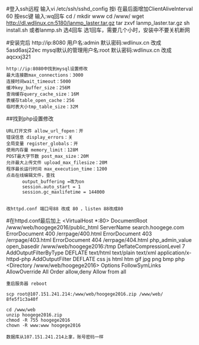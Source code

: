 #登入ssh远程
    输入vi /etc/ssh/sshd_config
    按i
    在最后面增加ClientAliveInterval 60
    按esc键
    输入:wq回车
    cd /
    mkdir www
    cd /www/
    wget http://dl.wdlinux.cn:5180/lanmp_laster.tar.gz
    tar zxvf lanmp_laster.tar.gz
    sh install.sh 或者lanmp.sh
    选4回车
    选1回车，需要几个小时，安装中不要关机断网

#安装完后
    http://ip:8080
    用户名:admin 
    默认密码:wdlinux.cn 改成5asd6asj22ec
    mysql默认的管理用户名:root 默认密码:wdlinux.cn 改成aqcxxj321

    http://ip:8080中找到mysql设置修改
    最大连接数max_connections：3000
    连接时间wait_timeout：5000
    缓冲key_buffer_size：256M
    查询缓存query_cache_size：16M
    表缓存table_open_cache：256
    临时表大小tmp_table_size：32M

##找到php设置修改

    URL打开文件 allow_url_fopen：开
    错误信息 display_errors：关
    全局变量 register_globals：开
    使用内存量 memory_limit：128M
    POST最大字节数 post_max_size：20M
    允许最大上传文件 upload_max_filesize：20M
    程序最长运行时间 max_execution_time：1200
    点击在线编辑文件，查找
          output_buffering =改为on
          session.auto_start = 1
          session.gc_maxlifetime = 144000


    改httpd.conf 端口号88 改成 80 ，listen 88改成80
#在httpd.conf最后加上
    <VirtualHost *:80>
    DocumentRoot /www/web/hoogege2016/public_html
    ServerName search.hoogege.com
    ErrorDocument 400 /errpage/400.html
    ErrorDocument 403 /errpage/403.html
    ErrorDocument 404 /errpage/404.html
    php_admin_value open_basedir /www/web/hoogege2016:/tmp
    <IfModule mod_deflate.c>
    DeflateCompressionLevel 7
    AddOutputFilterByType DEFLATE text/html text/plain text/xml application/x-httpd-php
    AddOutputFilter DEFLATE css js html htm gif jpg png bmp php
    </IfModule>
    </VirtualHost>
    <Directory /www/web/hoogege2016>
        Options FollowSymLinks
        AllowOverride All
        Order allow,deny
        Allow from all
    </Directory>
    
    
    重启服务器 reboot
    
    scp root@107.151.241.214:/www/web/hoogege2016.zip /www/web/
    8fe5f1c3a40f
    
    cd /www/web
    unzip hoogege2016.zip
    chmod -R 755 hoogege2016
    chown -R www:www hoogege2016
    
    数据库从107.151.241.214上拿，账号密码一样